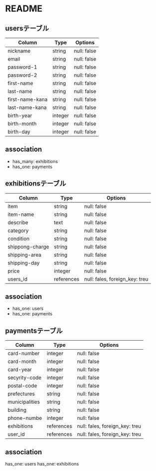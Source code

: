 # README

## usersテーブル

| Column          | Type    | Options     |
| --------------- | ------- | ----------- |
| nickname        | string  | null: false |
| email           | string  | null: false |
| password-1      | string  | null: false |
| password-2      | string  | null: false |
| first-name      | string  | null: false |
| last-name       | string  | null: false |
| first-name-kana | string  | null: false |
| last-name-kana  | string  | null: false |
| birth-year      | integer | null: false |
| birth-month     | integer | null: false |
| birth-day       | integer | null: false |

## association
- has_many: exhibitions
- has_one: payments


## exhibitionsテーブル

| Column          | Type       | Options                        |
| --------------- | ---------- | ------------------------------ |
| item            | string     | null: false                    |
| item-name       | string     | null: false                    |
| describe        | text       | null: false                    |
| category        | string     | null: false                    |
| condition       | string     | null: false                    |
| shippong-charge | string     | null: false                    |
| shipping-area   | string     | null: false                    |
| shipping-day    | string     | null: false                    |
| price           | integer    | null: false                    |
| users_id        | references | null: fales, foreign_key: treu |

## association
- has_one: users
- has_one: payments


## paymentsテーブル

| Column          | Type        | Options                        |
| --------------- | ----------- | ------------------------------ |
| card-number     | integer     | null: false                    |
| card-month      | integer     | null: false                    |
| card-year       | integer     | null: false                    |
| secyrity-code   | integer     | null: false                    |
| postal-code     | integer     | null: false                    |
| prefectures     | string      | null: false                    |
| municipalities  | string      | null: false                    |
| building        | string      | null: false                    |
| phone-numbe     | integer     | null: false                    |
| exhibitions     | references  | null: fales, foreign_key: treu |
| user_id         | references  | null: fales, foreign_key: treu |

## association
has_one: users
has_one: exhibitions
